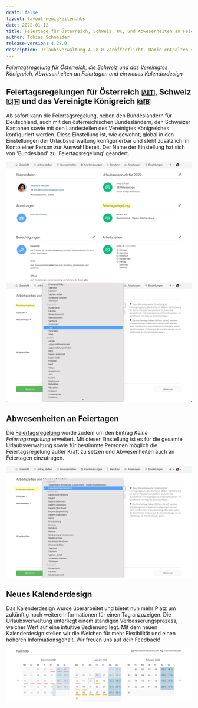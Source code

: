 ```yaml
---
draft: false
layout: layout-neuigkeiten.hbs
date: 2022-01-12
title: Feiertage für Österreich, Schweiz, UK, und Abwesenheiten an Feiertagen
author: Tobias Schneider
release-version: 4.28.0
description: Urlaubsverwaltung 4.28.0 veröffentlicht. Darin enthalten sind Feiertagsregelungen für Österreich, Schweiz, UK, und Abwesenheiten an Feiertagen
---
```


_Feiertagsregelung für Österreich, die Schweiz und das Vereinigtes Königreich, Abwesenheiten an Feiertagen und ein neues Kalenderdesign_

<!-- more -->

## Feiertagsregelungen für Österreich 🇦🇹, Schweiz 🇨🇭 und das Vereinigte Königreich 🇬🇧

Ab sofort kann die Feiertagsregelung, neben den Bundesländern für Deutschland, auch mit den österreichischen Bundesländern,
den Schweizer Kantonen sowie mit den Landesteilen des Vereinigtes Königreiches konfiguriert werden. Diese Einstellung ist, wie gewohnt,
global in den Einstellungen der Urlaubsverwaltung konfigurierbar und steht zusätzlich im Konto einer Person zur Auswahl bereit.
Der Name der Einstellung hat sich von 'Bundesland' zu 'Feiertagsregelung' geändert.

<div class="flex gap-4 flex-col md:flex-row">
    <picture>
        <img
          src="public_holiday_person.png"
          alt="Personübersicht mit Feiertagsregelung Auswahl"
          decoding="async"
          loading="lazy"
        />
    </picture>
    <picture>
        <img
          src="public_holiday_person_change.png"
          alt="Feiertagsregelung Auswahl einer Person"
          decoding="async"
        />
    </picture>
</div>

## Abwesenheiten an Feiertagen

Die [Feiertagsregelung](/hilfe/urlaubsverwaltung/feiertage/) wurde zudem um den Eintrag _Keine Feiertagsregelung_ erweitert. Mit dieser Einstellung
ist es für die gesamte Urlaubsverwaltung sowie für bestimmte Personen möglich die Feiertagsregelung außer Kraft zu setzen und
Abwesenheiten auch an Feiertagen einzutragen.

<picture>
    <img
      src="public_holiday_person_no.png"
      alt="Neues Kalenderdesign"
      decoding="async"
    />
</picture>

## Neues Kalenderdesign

Das Kalenderdesign wurde überarbeitet und bietet nun mehr Platz um zukünftig noch weitere Informationen für einen Tag anzuzeigen.
Die Urlaubsverwaltung unterliegt einem ständigen Verbesserungsprozess, welcher Wert auf eine intuitive Bedienung legt.
Mit dem neuen Kalenderdesign stellen wir die Weichen für mehr Flexibilität und einen höheren Informationsgehalt. Wir freuen uns auf dein Feedback!

<picture>
    <img
      src="new_calendar_design_overview.png"
      alt="Neues Kalenderdesign"
      decoding="async"
    />
</picture>

